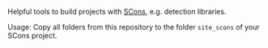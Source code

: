 Helpful tools to build projects with [SCons](http://scons.org/), e.g. detection libraries.

Usage: Copy all folders from this repository to the folder `site_scons` of your SCons project.
